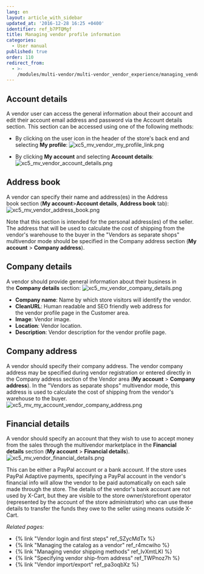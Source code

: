 ```yaml
---
lang: en
layout: article_with_sidebar
updated_at: '2016-12-28 16:25 +0400'
identifier: ref_b7PTQMgf
title: Managing vendor profile information
categories:
  - User manual
published: true
order: 110
redirect_from:
  - >-
    /modules/multi-vendor/multi-vendor_vendor_experience/managing_vendor_profile_information.html
---
```

## Account details
A vendor user can access the general information about their account and edit their account email address and password via the Account details section. This section can be accessed using one of the following methods:

   * By clicking on the user icon in the header of the store's back end and selecting **My profile**:
     ![xc5_mv_vendor_my_profile_link.png]({{site.baseurl}}/attachments/ref_b7PTQMgf/xc5_mv_vendor_my_profile_link.png)

   * By clicking **My account** and selecting **Account details**:
     ![xc5_mv_vendor_account_details.png]({{site.baseurl}}/attachments/ref_b7PTQMgf/xc5_mv_vendor_account_details.png)


## Address book
A vendor can specify their name and address(es) in the Address book section (**My account**>**Account details**, **Address book** tab):
     ![xc5_mv_vendor_address_book.png]({{site.baseurl}}/attachments/ref_b7PTQMgf/xc5_mv_vendor_address_book.png)

Note that this section is intended for the personal address(es) of the seller. The address that will be used to calculate the cost of shipping from the vendor's warehouse to the buyer in the "Vendors as separate shops" multivendor mode should be specified in the Company address section (**My account** > **Company address**). 

## Company details
A vendor should provide general information about their business in the **Company details** section:
     ![xc5_mv_vendor_company_details.png]({{site.baseurl}}/attachments/ref_b7PTQMgf/xc5_mv_vendor_company_details.png)

   * **Company name**: Name by which store visitors will identify the vendor. 
   * **CleanURL**: Human readable and SEO friendly web address for the vendor profile page in the Customer area.
   * **Image**: Vendor image.
   * **Location**: Vendor location.
   * **Description**: Vendor description for the vendor profile page.
    
## Company address
A vendor should specify their company address. The vendor company address may be specified during vendor registration or entered directly in the Company address section of the Vendor area (**My account** > **Company address**). In the "Vendors as separate shops" multivendor mode, this address is used to calculate the cost of shipping from the vendor's warehouse to the buyer.  
     ![xc5_mv_my_account_vendor_company_address.png]({{site.baseurl}}/attachments/ref_b7PTQMgf/xc5_mv_my_account_vendor_company_address.png)

## Financial details
A vendor should specify an account that they wish to use to accept money from the sales through the multivendor marketplace in the **Financial details** section (**My account** > **Financial details**).
     ![xc5_mv_vendor_financial_details.png]({{site.baseurl}}/attachments/ref_b7PTQMgf/xc5_mv_vendor_financial_details.png)

This can be either a PayPal account or a bank account. If the store uses PayPal Adaptive payments, specifying a PayPal account in the vendor's financial info will allow the vendor to be paid automatically on each sale made through the store. The details of the vendor's bank account are not used by X-Cart, but they are visible to the store owner/storefront operator (represented by the account of the store administrator) who can use these details to transfer the funds they owe to the seller using means outside X-Cart.

_Related pages:_

*   {% link "Vendor login and first steps" ref_SZycMdTx %}
*   {% link "Managing the catalog as a vendor" ref_r4mcwiho %}
*   {% link "Managing vendor shipping methods" ref_IvXmtLKI %}
*   {% link "Specifying vendor ship-from address" ref_TWPnoz7h %}
*   {% link "Vendor import/export" ref_pa3oqbXz %}
